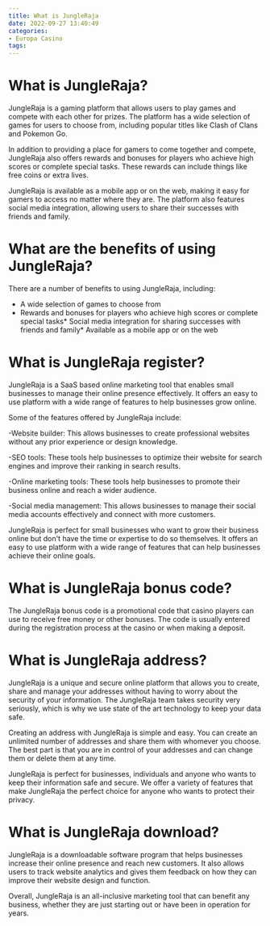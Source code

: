 ```yaml
---
title: What is JungleRaja
date: 2022-09-27 13:40:49
categories:
- Europa Casino
tags:
---
```



#  What is JungleRaja?

JungleRaja is a gaming platform that allows users to play games and compete with each other for prizes. The platform has a wide selection of games for users to choose from, including popular titles like Clash of Clans and Pokemon Go.

In addition to providing a place for gamers to come together and compete, JungleRaja also offers rewards and bonuses for players who achieve high scores or complete special tasks. These rewards can include things like free coins or extra lives.

JungleRaja is available as a mobile app or on the web, making it easy for gamers to access no matter where they are. The platform also features social media integration, allowing users to share their successes with friends and family.

# What are the benefits of using JungleRaja?

There are a number of benefits to using JungleRaja, including:

* A wide selection of games to choose from
* Rewards and bonuses for players who achieve high scores or complete special tasks* Social media integration for sharing successes with friends and family* Available as a mobile app or on the web

#  What is JungleRaja register?

JungleRaja is a SaaS based online marketing tool that enables small businesses to manage their online presence effectively. It offers an easy to use platform with a wide range of features to help businesses grow online.

Some of the features offered by JungleRaja include:

-Website builder: This allows businesses to create professional websites without any prior experience or design knowledge.

-SEO tools: These tools help businesses to optimize their website for search engines and improve their ranking in search results.

-Online marketing tools: These tools help businesses to promote their business online and reach a wider audience.

-Social media management: This allows businesses to manage their social media accounts effectively and connect with more customers.

JungleRaja is perfect for small businesses who want to grow their business online but don't have the time or expertise to do so themselves. It offers an easy to use platform with a wide range of features that can help businesses achieve their online goals.

#  What is JungleRaja bonus code?


The JungleRaja bonus code is a promotional code that casino players can use to receive free money or other bonuses. The code is usually entered during the registration process at the casino or when making a deposit.

#  What is JungleRaja address?

JungleRaja is a unique and secure online platform that allows you to create, share and manage your addresses without having to worry about the security of your information. The JungleRaja team takes security very seriously, which is why we use state of the art technology to keep your data safe.

Creating an address with JungleRaja is simple and easy. You can create an unlimited number of addresses and share them with whomever you choose. The best part is that you are in control of your addresses and can change them or delete them at any time.

JungleRaja is perfect for businesses, individuals and anyone who wants to keep their information safe and secure. We offer a variety of features that make JungleRaja the perfect choice for anyone who wants to protect their privacy.

#  What is JungleRaja download?

JungleRaja is a downloadable software program that helps businesses increase their online presence and reach new customers. It also allows users to track website analytics and gives them feedback on how they can improve their website design and function.

Overall, JungleRaja is an all-inclusive marketing tool that can benefit any business, whether they are just starting out or have been in operation for years.